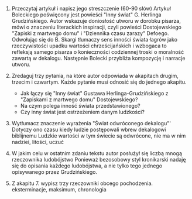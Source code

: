 1. Przeczytaj artykuł i napisz jego streszczenie (60-90 słów)
	Artykuł Boleckiego poświęcony jest powieści "Inny świat" G. Herlinga Grudzińskiego. Autor wskazuje doniosłość utworu w dorobku pisarza, mówi o znaczeniu literackich inspiracji, czyli powieści Dostojewskiego "Zapiski z martwego domu" i "Dziennika czasu zarazy" Defoego. Odwołując się do B. Skargi tłumaczy sens inności świata łagrów jako rzeczywistości upadku wartości chrześcijańskich i wzbogaca to refleksją samego pisarza o konieczności codziennej troski o moralność zawartą w dekalogu. Następnie Bolecki przybliża kompozycję i narracje utworu.

2. Zredaguj trzy pytania, na które autor odpowiada w akapitach drugim, trzecim i czwartym. Każde pytanie musi odnosić się do jednego akapitu.
	- Jak łączy się "Inny świat" Gustawa Herlinga-Grudzińskiego z "Zapiskami z martwego domu" Dostojewskiego?
	- Na czym polega inność świata przedstawionego?
	- Czy inny świat jest ostrzeżeniem danym ludzkości?

3. Wytłumacz znaczenie wyrażenia "Świat odwróconego dekalogu"'
	Dotyczy ono czasu kiedy ludzie postępowali wbrew dekalogowi biblijnemu Ludzkie wartości w tym świecie są odwrócone, nie ma w nim nadziei, litości, uczuć

4. W jakim celu w ostatnim zdaniu tekstu autor posłużył się liczbą mnogą rzeczownika ludobójstwo
	Ponieważ bezosobowy styl kronikarski nadaję się do opisania każdego ludobójstwa, a nie tylko tego jednego opisywanego przez Grudzińskiego. 

5. Z akapitu 7. wypisz trzy rzeczowniki obcego pochodzenia.
	eksterminacje, maksimum, chronologia